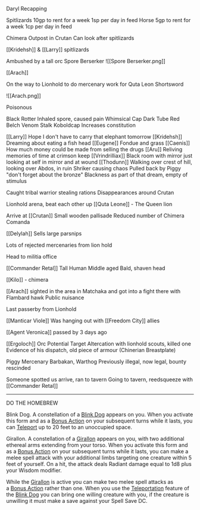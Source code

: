 Daryl Recapping

Spitlizards
	10gp to rent for a week
	1sp per day in feed
Horse
	5gp to rent for a week
	1cp per day in feed

Chimera Outpost in Crutan
	Can look after spitlizards

[[Kridehsh]] & [[Larry]] spitlizards

Ambushed by a tall orc
Spore Berserker
![[Spore Berserker.png]]


[[Arach]]

On the way to Lionhold to do mercenary work for Quta Leon
Shortsword 

![[Arach.png]]

Poisonous

Black Rotter 
	Inhaled spore, caused pain
Whimsical Cap
Dark Tube
Red Belch
Venom Stalk
Koboldcap
	Increases constitution


[[Larry]]
	Hope I don't have to carry that elephant tomorrow
[[Kridehsh]]
	Dreaming about eating a fish head
[[Eugene]]
	Fondue and grass
[[Caenis]]
	How much money could be made from selling the drugs
[[Aru]]
	Reliving memories of time at crimson keep
[[Vrindrilliax]]
	Black room with mirror just looking at self in mirror and at wound
[[Thodunn]]
	Walking over crest of hill, looking over Abdos, in ruin
	Shriker causing chaos
	Pulled back by Piggy "don't forget about the bronze"
	Blackness as part of that dream, empty of stimulus


Caught tribal warrior stealing rations
Disappearances around Crutan

Lionhold arena, beat each other up
[[Quta Leone]] - The Queen lion


Arrive at [[Crutan]]
Small wooden pallisade
Reduced number of Chimera Comanda

[[Delylah]]
	Sells large parsnips

Lots of rejected mercenaries from lion hold

Head to militia office

[[Commander Retal]]
Tall Human
Middle aged
Bald, shaven head

[[Kilo]] - chimera

[[Arach]] sighted in the area in Matchaka and got into a fight there with Flambard hawk
Public nuisance

Last passerby from Lionhold

[[Manticar Viole]] 
	Was hanging out with [[Freedom City]] allies

[[Agent Veronica]] passed by 3 days ago

[[Ergoloch]]
	Orc
	Potential Target
	Altercation with lionhold scouts, killed one
	Evidence of his dispatch, old piece of armour (Chinerian Breastplate)

Piggy 
	Mercenary Barbakan, Warthog
	Previously illegal, now legal, bounty rescinded

Someone spotted us arrive, ran to tavern
Going to tavern, reedsqueeze with [[Commander Retal]]


<hr>

DO THE HOMEBREW


Blink Dog. A constellation of a [Blink Dog](https://5e.tools/bestiary.html#blink%20dog_mm) appears on you. When you activate this form and as a [Bonus Action](https://5e.tools/variantrules.html#bonus%20action_xphb) on your subsequent turns while it lasts, you can [Teleport](https://5e.tools/variantrules.html#teleportation_xphb) up to 20 feet to an unoccupied space.

Girallon. A constellation of a [Girallon](https://5e.tools/bestiary.html#girallon_mpmm) appears on you, with two additional ethereal arms extending from your torso. When you activate this form and as a [Bonus Action](https://5e.tools/variantrules.html#bonus%20action_xphb) on your subsequent turns while it lasts, you can make a melee spell attack with your additional limbs targeting one creature within 5 feet of yourself. On a hit, the attack deals Radiant damage equal to 1d8 plus your Wisdom modifier.

While the [Girallon](https://5e.tools/bestiary.html#girallon_mpmm) is active you can make two melee spell attacks as a [Bonus Action](https://5e.tools/variantrules.html#bonus%20action_xphb) rather than one. When you use the [Teleportation](https://5e.tools/variantrules.html#teleportation_xphb) feature of the [Blink Dog](https://5e.tools/bestiary.html#blink%20dog_mm) you can bring one willing creature with you, if the creature is unwilling it must make a save against your Spell Save DC.





